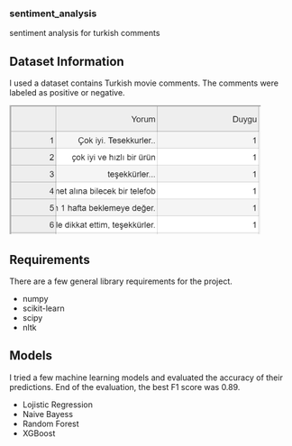 ### sentiment_analysis
sentiment analysis for turkish comments



## Dataset Information

I used a dataset contains Turkish movie comments. The comments were labeled as positive or negative.

![](dataset.png)

## Requirements

There are a few general library requirements for the project. 

* numpy
* scikit-learn
* scipy
* nltk

## Models

 I tried a few machine learning models and evaluated the accuracy of their predictions. End of the evaluation, the best F1 score was 0.89.
 
 * Lojistic Regression 
 * Naive Bayess
 * Random Forest
 * XGBoost
 
 

